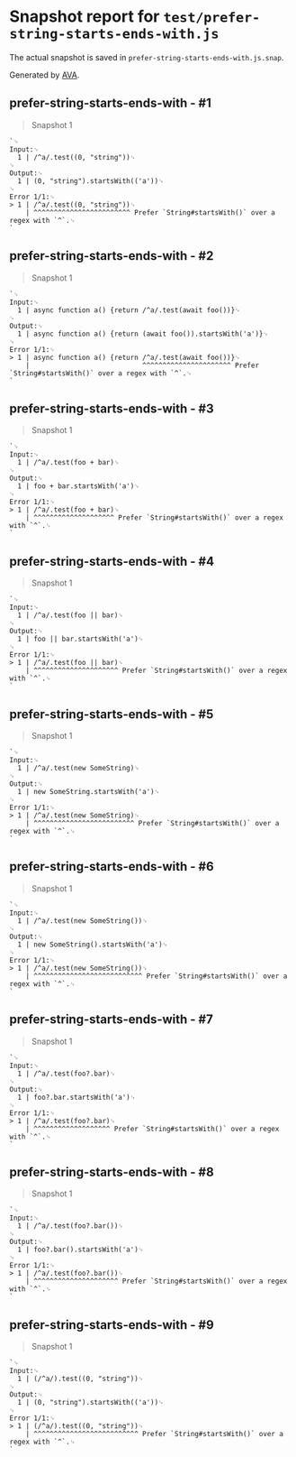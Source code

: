 # Snapshot report for `test/prefer-string-starts-ends-with.js`

The actual snapshot is saved in `prefer-string-starts-ends-with.js.snap`.

Generated by [AVA](https://avajs.dev).

## prefer-string-starts-ends-with - #1

> Snapshot 1

    `␊
    Input:␊
      1 | /^a/.test((0, "string"))␊
    ␊
    Output:␊
      1 | (0, "string").startsWith(('a'))␊
    ␊
    Error 1/1:␊
    > 1 | /^a/.test((0, "string"))␊
        | ^^^^^^^^^^^^^^^^^^^^^^^^ Prefer `String#startsWith()` over a regex with `^`.␊
    `

## prefer-string-starts-ends-with - #2

> Snapshot 1

    `␊
    Input:␊
      1 | async function a() {return /^a/.test(await foo())}␊
    ␊
    Output:␊
      1 | async function a() {return (await foo()).startsWith('a')}␊
    ␊
    Error 1/1:␊
    > 1 | async function a() {return /^a/.test(await foo())}␊
        |                            ^^^^^^^^^^^^^^^^^^^^^^ Prefer `String#startsWith()` over a regex with `^`.␊
    `

## prefer-string-starts-ends-with - #3

> Snapshot 1

    `␊
    Input:␊
      1 | /^a/.test(foo + bar)␊
    ␊
    Output:␊
      1 | foo + bar.startsWith('a')␊
    ␊
    Error 1/1:␊
    > 1 | /^a/.test(foo + bar)␊
        | ^^^^^^^^^^^^^^^^^^^^ Prefer `String#startsWith()` over a regex with `^`.␊
    `

## prefer-string-starts-ends-with - #4

> Snapshot 1

    `␊
    Input:␊
      1 | /^a/.test(foo || bar)␊
    ␊
    Output:␊
      1 | foo || bar.startsWith('a')␊
    ␊
    Error 1/1:␊
    > 1 | /^a/.test(foo || bar)␊
        | ^^^^^^^^^^^^^^^^^^^^^ Prefer `String#startsWith()` over a regex with `^`.␊
    `

## prefer-string-starts-ends-with - #5

> Snapshot 1

    `␊
    Input:␊
      1 | /^a/.test(new SomeString)␊
    ␊
    Output:␊
      1 | new SomeString.startsWith('a')␊
    ␊
    Error 1/1:␊
    > 1 | /^a/.test(new SomeString)␊
        | ^^^^^^^^^^^^^^^^^^^^^^^^^ Prefer `String#startsWith()` over a regex with `^`.␊
    `

## prefer-string-starts-ends-with - #6

> Snapshot 1

    `␊
    Input:␊
      1 | /^a/.test(new SomeString())␊
    ␊
    Output:␊
      1 | new SomeString().startsWith('a')␊
    ␊
    Error 1/1:␊
    > 1 | /^a/.test(new SomeString())␊
        | ^^^^^^^^^^^^^^^^^^^^^^^^^^^ Prefer `String#startsWith()` over a regex with `^`.␊
    `

## prefer-string-starts-ends-with - #7

> Snapshot 1

    `␊
    Input:␊
      1 | /^a/.test(foo?.bar)␊
    ␊
    Output:␊
      1 | foo?.bar.startsWith('a')␊
    ␊
    Error 1/1:␊
    > 1 | /^a/.test(foo?.bar)␊
        | ^^^^^^^^^^^^^^^^^^^ Prefer `String#startsWith()` over a regex with `^`.␊
    `

## prefer-string-starts-ends-with - #8

> Snapshot 1

    `␊
    Input:␊
      1 | /^a/.test(foo?.bar())␊
    ␊
    Output:␊
      1 | foo?.bar().startsWith('a')␊
    ␊
    Error 1/1:␊
    > 1 | /^a/.test(foo?.bar())␊
        | ^^^^^^^^^^^^^^^^^^^^^ Prefer `String#startsWith()` over a regex with `^`.␊
    `

## prefer-string-starts-ends-with - #9

> Snapshot 1

    `␊
    Input:␊
      1 | (/^a/).test((0, "string"))␊
    ␊
    Output:␊
      1 | (0, "string").startsWith(('a'))␊
    ␊
    Error 1/1:␊
    > 1 | (/^a/).test((0, "string"))␊
        | ^^^^^^^^^^^^^^^^^^^^^^^^^^ Prefer `String#startsWith()` over a regex with `^`.␊
    `
